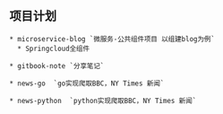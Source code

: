 ## 项目计划

    * microservice-blog `微服务-公共组件项目 以组建blog为例`
      * Springcloud全组件

    * gitbook-note `分享笔记`

    * news-go  `go实现爬取BBC，NY Times 新闻`

    * news-python  `python实现爬取BBC，NY Times 新闻`

